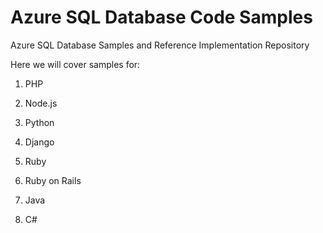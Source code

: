 # Azure SQL Database Code Samples
Azure SQL Database Samples and Reference Implementation Repository

Here we will cover samples for:

1. PHP

2. Node.js

4. Python

5. Django

6. Ruby

7. Ruby on Rails

8. Java

9. C#
